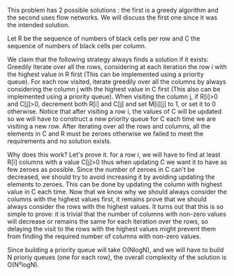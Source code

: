 This problem has 2 possible solutions : the first is a greedy algorithm and the second uses flow networks. 
We will discuss the first one since it was the intended solution.

Let R be the sequence of numbers of black cells per row and C the sequence of numbers of black cells per column. 

We claim that the following strategy always finds a solution if it exists:
Greedily Iterate over all the rows, considering at each iteration the row i with the highest value in R first (This can be implemented using a priority queue).
For each row visited, iterate greedily over all the columns by always considering the column j with the highest value in C first (This also can be implemented using a priority queue). 
When visiting the column j, if R[i]>0 and C[j]>0, decrement both R[i] and C[j] and set M[i][j] to 1, or set it to 0 otherwise.
Notice that after visiting a row i, the values of C will be updated so we will have to construct a new priority queue for C each time we are visiting a new row. After iterating over all the rows and columns, all the elements in C and R must be zeroes otherwise we failed to meet the requirements and no solution exists.

Why does this work? Let's prove it.
for a row i, we will have to find at least R[i] columns with a value C[j]>0 thus when updating C we want it to have as few zeroes as possible. Since the number of zeroes in C can't be decreased, we should try to avoid increasing it by avoiding updating the elements to zeroes. This can be done by updating the column with highest value in C each time.
Now that we know why we should always consider the columns with the highest values first, it remains prove that we should always consider the rows with the highest values. It turns out that this is so simple to prove: it is trivial that the number of columns with non-zero values will decrease or remains the same for each iteration over the rows, so delaying the visit to the rows with the highest values might prevent them from finding the required number of columns with non-zero values.

Since building a priority queue will take O(NlogN), and we will have to build N prioriy queues (one for each row), the overall complexity of the solution is O(N²logN).